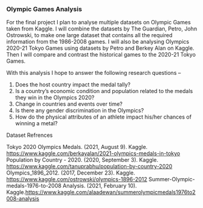 ### Olympic Games Analysis
For the final project I plan to analyse multiple datasets on Olympic Games taken from Kaggle. I will combine the datasets by The Guardian, Petro, John Ostrowski, to make one large dataset that contains all the required information from the 1986-2008 games. I will also be analysing Olympics 2020-21 Tokyo Games using datasets by Petro and Berkey Alan on Kaggle. Then I will compare and contrast the historical games to the 2020-21 Tokyo Games. 

With this analysis I hope to answer the following research questions –

1)	Does the host country impact the medal tally?
2)	Is a country’s economic condition and population related to the medals they win in the Olympics 2020?
3)	Change in countries and events over time?
4)	Is there any gender discrimination in the Olympics?
5)	How do the physical attributes of an athlete impact his/her chances of winning a metal?

Dataset Refrences

Tokyo 2020 Olympics Medals. (2021, August 9). Kaggle. https://www.kaggle.com/berkayalan/2021-olympics-medals-in-tokyo
Population by Country - 2020. (2020, September 3). Kaggle. https://www.kaggle.com/tanuprabhu/population-by-country-2020
Olympics_1896_2012. (2017, December 23). Kaggle. https://www.kaggle.com/ostrowski/olympics-1896-2012
Summer-Olympic-medals-1976-to-2008 Analysis. (2021, February 10). Kaggle.https://www.kaggle.com/alaadewan/summerolympicmedals1976to2008-analysis
 
